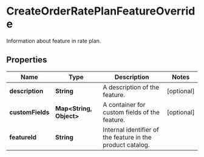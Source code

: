 

# CreateOrderRatePlanFeatureOverride

Information about feature in rate plan. 

## Properties

| Name | Type | Description | Notes |
|------------ | ------------- | ------------- | -------------|
|**description** | **String** | A description of the feature. |  [optional] |
|**customFields** | **Map&lt;String, Object&gt;** | A container for custom fields of the feature.  |  [optional] |
|**featureId** | **String** | Internal identifier of the feature in the product catalog.  |  |




